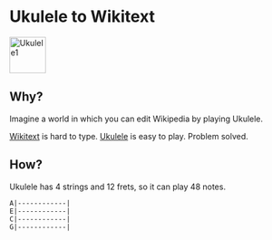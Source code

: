 # Ukulele to Wikitext

<a title="By TJC [GFDL (http://www.gnu.org/copyleft/fdl.html) or CC-BY-SA-3.0 (http://creativecommons.org/licenses/by-sa/3.0/)], from Wikimedia Commons" href="https://commons.wikimedia.org/wiki/File:Ukulele1.png"><img width="64" alt="Ukulele1" src="https://upload.wikimedia.org/wikipedia/commons/7/7c/Ukulele1.png"></a>

## Why?

Imagine a world in which you can edit Wikipedia by playing Ukulele.

[Wikitext](https://www.mediawiki.org/wiki/Wikitext) is hard to type. [Ukulele](https://en.wikipedia.org/wiki/Ukulele) is easy to play. Problem solved.

## How?

Ukulele has 4 strings and 12 frets, so it can play 48 notes.

    A|------------|
    E|------------|
    C|------------|
    G|------------|
